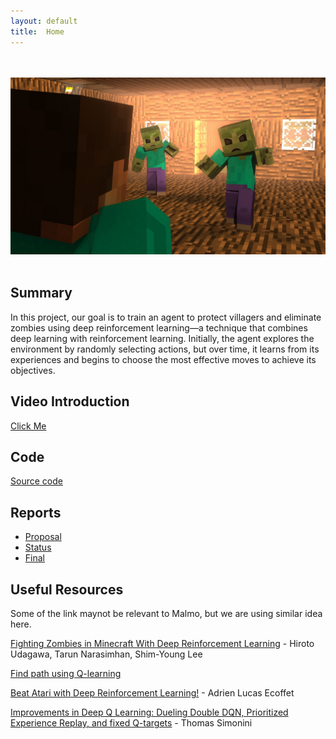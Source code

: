 ```yaml
---
layout: default
title:  Home
---
```

<br><br>
<img src="image/img.jpg">
<br><br>
## Summary

In this project, our goal is to train an agent to protect villagers and eliminate zombies using deep reinforcement learning—a technique that combines deep learning with reinforcement learning. Initially, the agent explores the environment by randomly selecting actions, but over time, it learns from its experiences and begins to choose the most effective moves to achieve its objectives.

## Video Introduction

[Click Me](https://youtu.be/r0cGpFkzpt0)


## Code
[Source code](https://github.com/jiacheh4/Sirius-3)


## Reports

- [Proposal](https://jiacheh4.github.io/Sirius-3/proposal.html)
- [Status](https://jiacheh4.github.io/Sirius-3/status.html)
- [Final](https://jiacheh4.github.io/Sirius-3/final.html)

## Useful Resources

Some of the link maynot be relevant to Malmo, but we are using similar idea here.

[Fighting Zombies in Minecraft With Deep Reinforcement Learning](http://cs229.stanford.edu/proj2016/report/UdagawaLeeNarasimhan-FightingZombiesInMinecraftWithDeepReinforcementLearning-report.pdf) - Hiroto Udagawa, Tarun Narasimhan, Shim-Young Lee

[Find path using Q-learning](https://www.youtube.com/watch?v=9XRL6d-yxp4)

[Beat Atari with Deep Reinforcement Learning!](https://becominghuman.ai/lets-build-an-atari-ai-part-1-dqn-df57e8ff3b26) - Adrien Lucas Ecoffet

[Improvements in Deep Q Learning: Dueling Double DQN, Prioritized Experience Replay, and fixed Q-targets](https://medium.freecodecamp.org/improvements-in-deep-q-learning-dueling-double-dqn-prioritized-experience-replay-and-fixed-58b130cc5682) - Thomas Simonini

